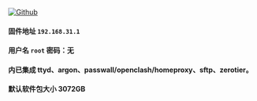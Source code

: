 [![Github](https://img.shields.io/badge/Release文件可在国内加速站下载-FC7C0D?logo=github&logoColor=fff&labelColor=000&style=for-the-badge)](https://wkdaily.cpolar.top/archives/1) 
#### 固件地址 `192.168.31.1`
#### 用户名 `root` 密码：无
#### 内已集成 ttyd、argon、passwall/openclash/homeproxy、sftp、zerotier。
#### 默认软件包大小 3072GB 
